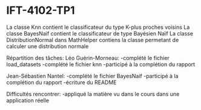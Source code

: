 # IFT-4102-TP1

La classe Knn contient le classificateur du type K-plus proches voisins
La classe BayesNaif contient le classificateur de type Bayésien Naïf
La classe DistributionNormal dans MathHelper contiens la classe permetant de calculer une distribution normale 

Répartition des tâches:
Léo Guérin-Morneau:
-complété le fichier load_datasets
-complété le fichier knn
-participé à la complétion du rapport

Jean-Sébastien Nantel:
-complété le fichier BayesNaif
-participé à la complétion du rapport
-écriture du README

Difficultés rencontrer:
-appliqué la matière vu dans le cours dans une application réelle
